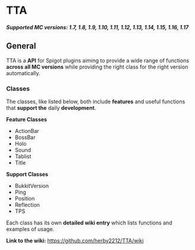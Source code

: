 # TTA
##### Supported MC versions: 1.7, 1.8, 1.9, 1.10, 1.11, 1.12, 1.13, 1.14, 1.15, 1.16, 1.17

## General
TTA is a **API** for Spigot plugins aiming to provide a wide range of functions **across all MC versions** while providing the right class for the right version automatically.

### Classes

The classes, like listed below, both include **features** and useful functions that **support the** daily **development**.

**Feature Classes**
* ActionBar
* BossBar
* Holo
* Sound
* Tablist
* Title

**Support Classes**
* BukkitVersion
* Ping
* Position
* Reflection
* TPS

Each class has its own **detailed wiki entry** which lists functions and examples of usage.

**Link to the wiki:** https://github.com/herby2212/TTA/wiki